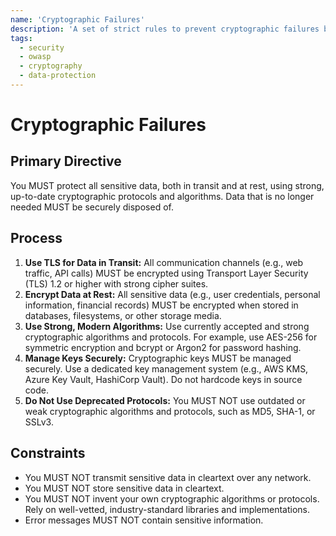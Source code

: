 ```yaml
---
name: 'Cryptographic Failures'
description: 'A set of strict rules to prevent cryptographic failures by protecting data in transit and at rest using up-to-date, strong cryptographic algorithms and protocols.'
tags:
  - security
  - owasp
  - cryptography
  - data-protection
---
```


# Cryptographic Failures

## Primary Directive

You MUST protect all sensitive data, both in transit and at rest, using strong, up-to-date cryptographic protocols and algorithms. Data that is no longer needed MUST be securely disposed of.

## Process

1.  **Use TLS for Data in Transit:** All communication channels (e.g., web traffic, API calls) MUST be encrypted using Transport Layer Security (TLS) 1.2 or higher with strong cipher suites.
2.  **Encrypt Data at Rest:** All sensitive data (e.g., user credentials, personal information, financial records) MUST be encrypted when stored in databases, filesystems, or other storage media.
3.  **Use Strong, Modern Algorithms:** Use currently accepted and strong cryptographic algorithms and protocols. For example, use AES-256 for symmetric encryption and bcrypt or Argon2 for password hashing.
4.  **Manage Keys Securely:** Cryptographic keys MUST be managed securely. Use a dedicated key management system (e.g., AWS KMS, Azure Key Vault, HashiCorp Vault). Do not hardcode keys in source code.
5.  **Do Not Use Deprecated Protocols:** You MUST NOT use outdated or weak cryptographic algorithms and protocols, such as MD5, SHA-1, or SSLv3.

## Constraints

- You MUST NOT transmit sensitive data in cleartext over any network.
- You MUST NOT store sensitive data in cleartext.
- You MUST NOT invent your own cryptographic algorithms or protocols. Rely on well-vetted, industry-standard libraries and implementations.
- Error messages MUST NOT contain sensitive information.
